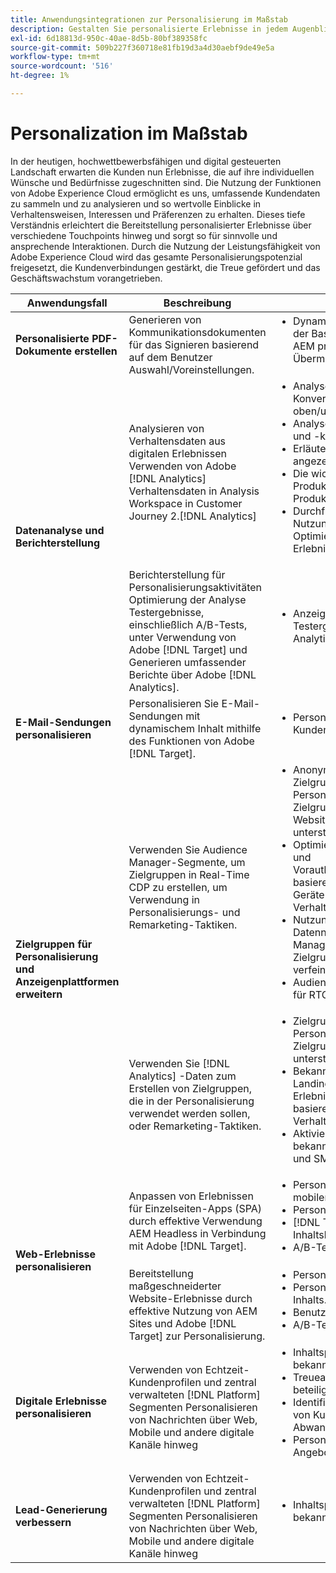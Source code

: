 ```yaml
---
title: Anwendungsintegrationen zur Personalisierung im Maßstab
description: Gestalten Sie personalisierte Erlebnisse in jedem Augenblick.
exl-id: 6d18813d-950c-40ae-8d5b-80bf389358fc
source-git-commit: 509b227f360718e81fb19d3a4d30aebf9de49e5a
workflow-type: tm+mt
source-wordcount: '516'
ht-degree: 1%

---
```


# Personalization im Maßstab

In der heutigen, hochwettbewerbsfähigen und digital gesteuerten Landschaft erwarten die Kunden nun Erlebnisse, die auf ihre individuellen Wünsche und Bedürfnisse zugeschnitten sind. Die Nutzung der Funktionen von Adobe Experience Cloud ermöglicht es uns, umfassende Kundendaten zu sammeln und zu analysieren und so wertvolle Einblicke in Verhaltensweisen, Interessen und Präferenzen zu erhalten. Dieses tiefe Verständnis erleichtert die Bereitstellung personalisierter Erlebnisse über verschiedene Touchpoints hinweg und sorgt so für sinnvolle und ansprechende Interaktionen. Durch die Nutzung der Leistungsfähigkeit von Adobe Experience Cloud wird das gesamte Personalisierungspotenzial freigesetzt, die Kundenverbindungen gestärkt, die Treue gefördert und das Geschäftswachstum vorangetrieben.

<table>
 <thead>
    <tr>
      <th>Anwendungsfall</th>
      <th>Beschreibung</th>
      <th>Beispiele</th>
      <th>Anwendungen</th>
    </tr>
  </thead>
  <tbody>
    <tr>
      <td><strong>Personalisierte PDF-Dokumente erstellen</strong></td>
      <td>
        Generieren von Kommunikationsdokumenten für das Signieren basierend auf dem Benutzer
        Auswahl/Voreinstellungen.
      </td>
      <td>
        <ul style="margin-top: 0;">
          <li>
            Dynamisch generierte NDA auf der Basis von Daten aus einem AEM präsentieren
            Forms-Übermittlung zum Signieren
          </li>
        </ul>
      </td>
      <td>
        <a
          href="../integrations-between-applications/experience-manager/experience-manager-acrobat-sign.md"
          target="_blank"
          rel="noopener noreferrer"
          >AEM Forms und Signieren</a
        >
      </td>
    </tr>
    <tr>
      <td rowspan="2"><strong>Datenanalyse und Berichterstellung</strong></td>
      <td>
        Analysieren von Verhaltensdaten aus digitalen Erlebnissen <br />Verwenden von Adobe
        [!DNL Analytics] Verhaltensdaten in Analysis Workspace in Customer Journey
        2.[!DNL Analytics]
      </td>
      <td>
        <ul style="margin-top: 0;">
          <li>Analyse der Konvertierungspfade oben/unten</li>
          <li>Analyse der Kanalinteraktion und -konversion</li>
          <li>Erläuterung der am häufigsten angezeigten Inhalte</li>
          <li>Die wichtigsten Produktkategorien und Produkte</li>
          <li>
            Durchführen einer Tool-Nutzungsanalyse zur Optimierung von Self-Service-Erlebnissen
          </li>
        </ul>
      </td>
      <td>
        <a
          href="../integrations-between-applications/analytics/analytics-customer-journey-analytics.md"
          target="_blank"
          rel="noopener noreferrer"
          >[!DNL Analytics] und Customer Journey [!DNL Analytics]</a
        >
      </td>
    </tr>
    <tr>
      <td>
        Berichterstellung für Personalisierungsaktivitäten<br />Optimierung der Analyse
        Testergebnisse, einschließlich A/B-Tests, unter Verwendung von Adobe [!DNL Target] und
        Generieren umfassender Berichte über Adobe [!DNL Analytics].
      </td>
      <td>
        <ul style="margin-top: 0;">
          <li>Anzeigen von A/B-Testergebnissen in Rich-Analytics-Berichten</li>
        </ul>
      </td>
      <td>
        <a
          href="../integrations-between-applications/analytics/analytics-target.md"
          target="_blank"
          rel="noopener noreferrer"
          >[!DNL Analytics] und [!DNL Target]</a
        >
      </td>
    </tr>
    <tr>
      <td><strong>E-Mail-Sendungen personalisieren</strong></td>
      <td>
        Personalisieren Sie E-Mail-Sendungen mit dynamischem Inhalt mithilfe des
        Funktionen von Adobe [!DNL Target].
      </td>
      <td>
        <ul style="margin-top: 0;">
          <li>Personalisierte Angebote zu Kunden-E-Mails hinzufügen</li>
        </ul>
      </td>
      <td>
        <a
          href="../integrations-between-applications/campaign//campaign-target.md"
          target="_blank"
          rel="noopener noreferrer"
          >[!DNL Campaign] und [!DNL Target]</a
        >
      </td>
    </tr>
    <tr>
      <td rowspan="2">
        <strong>Zielgruppen für Personalisierung und Anzeigenplattformen erweitern</strong>
      </td>
      <td>
        Verwenden Sie Audience Manager-Segmente, um Zielgruppen in Real-Time CDP zu erstellen, um
        Verwendung in Personalisierungs- und Remarketing-Taktiken.
      </td>
      <td>
        <ul style="margin-top: 0;">
          <li>
            Anonyme Zielgruppenbestimmung und Personalisierung für digitale Zielgruppen durchführen
            Website, mobile App oder unterstützte Werbekanäle
          </li>
          <li>
            Optimieren Sie Landingpage- und Vorauthentifizierungserlebnisse basierend auf
            bekannte Geräte- und Verhaltensmerkmale
          </li>
          <li>
            Nutzung des Drittanbieter-Datennetzwerks von Audience Manager für weitere
            Zielgruppen für das Targeting verfeinern und erweitern
          </li>
          <li>Audience Manager-Segmente für RTCDP freigeben</li>
        </ul>
      </td>
      <td>
        <a
          href="../integrations-between-applications/aam/aam-rtcdp.md"
          target="_blank"
          rel="noopener noreferrer"
          >Audience Manager- und Echtzeit-Kundendaten [!DNL Platform]</a
        >
      </td>
    </tr>
    <tr>
      <td>
        Verwenden Sie [!DNL Analytics] -Daten zum Erstellen von Zielgruppen, die in der Personalisierung verwendet werden sollen, oder
        Remarketing-Taktiken.
      </td>
      <td>
        <ul style="margin-top: 0;">
          <li>
            Zielgruppenbestimmung und Personalisierung digitaler Zielgruppen auf Geräten oder
            unterstützte Werbekanäle.
          </li>
          <li>
            Bekannte Kunden-Landingpages und anonyme Erlebnisse optimieren
            basierend auf Geräte- und Verhaltensattributen.
          </li>
          <li>Aktivieren Sie Zielgruppen für bekannte Kanäle wie E-Mail und SMS.</li>
        </ul>
      </td>
      <td>
        <a
          href="../integrations-between-applications/analytics/analytics-customer-journey-analytics.md"
          target="_blank"
          rel="noopener noreferrer"
          >[!DNL Analytics] und Echtzeit-Kundendaten [!DNL Platform]</a
        >
      </td>
    </tr>
    <tr>
      <td rowspan="2"><strong>Web-Erlebnisse personalisieren</strong></td>
      <td>
        Anpassen von Erlebnissen für Einzelseiten-Apps (SPA) durch effektive
        Verwendung AEM Headless in Verbindung mit Adobe [!DNL Target].
      </td>
      <td>
        <ul style="margin-top: 0;">
          <li>Personalisierung von SPA und mobilen Apps</li>
          <li>Personalisierte API-Antworten.</li>
          <li>[!DNL Target]n Inhaltsbereitstellung.</li>
          <li>A/B-Testvarianten.</li>
        </ul>
      </td>
      <td>
        <a
          href="../integrations-between-applications/experience-manager/experience-manager-target.md"
          target="_blank"
          rel="noopener noreferrer"
          >AEM Headless und [!DNL Target]</a
        >
      </td>
    </tr>
    <tr>
      <td>
        Bereitstellung maßgeschneiderter Website-Erlebnisse durch effektive Nutzung von AEM Sites
        und Adobe [!DNL Target] zur Personalisierung.
      </td>
      <td>
        <ul style="margin-top: 0;">
          <li>Personalisierung AEM Website.</li>
          <li>Personalisieren des Website-Inhalts.</li>
          <li>Benutzererlebnisse optimieren.</li>
          <li>A/B-Testvarianten.</li>
        </ul>
      </td>
      <td>
        <a
          href="../integrations-between-applications/experience-manager/experience-manager-target.md"
          target="_blank"
          rel="noopener noreferrer"
          >AEM Sites und [!DNL Target]</a
        >
      </td>
    </tr>
    <tr>
      <td><strong>Digitale Erlebnisse personalisieren</strong></td>
      <td>
        Verwenden von Echtzeit-Kundenprofilen und zentral verwalteten [!DNL Platform] Segmenten
        Personalisieren von Nachrichten über Web, Mobile und andere digitale Kanäle hinweg
      </td>
      <td>
        <ul style="margin-top: 0;">
          <li>Inhaltspersonalisierung für bekannte Besucher</li>
          <li>Treueanmeldung und -beteiligung erhöhen</li>
          <li>Identifizieren und Interagieren von Kunden mit Abwanderungsrisiko</li>
          <li>Personalisierung von Angeboten in Echtzeit</li>
        </ul>
      </td>
      <td>
        <a
          href="../integrations-between-applications/rtcdp/rtcdp-target.md"
          target="_blank"
          rel="noopener noreferrer"
          >Echtzeit-Kundendaten [!DNL Platform] und [!DNL Target]</a
        >
      </td>
    </tr>
    <tr>
      <td><strong>Lead-Generierung verbessern</strong></td>
      <td>
        Verwenden von Echtzeit-Kundenprofilen und zentral verwalteten [!DNL Platform] Segmenten
        Personalisieren von Nachrichten über Web, Mobile und andere digitale Kanäle hinweg
      </td>
      <td>
        <ul style="margin-top: 0;">
          <li>Inhaltspersonalisierung für bekannte Besucher</li>
        </ul>
      </td>
      <td>
        <a
          href="../integrations-between-applications/rtcdp/rtcdp-target.md"
          target="_blank"
          rel="noopener noreferrer"
          >Echtzeit-Kundendaten [!DNL Platform] und [!DNL Target]</a
        >
      </td>
    </tr>
  </tbody>
</table>
